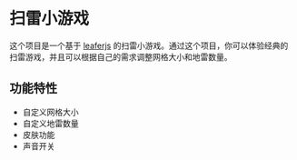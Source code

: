 # 扫雷小游戏

这个项目是一个基于 [leaferjs](https://www.leaferjs.com/ui/guide/) 的扫雷小游戏。通过这个项目，你可以体验经典的扫雷游戏，并且可以根据自己的需求调整网格大小和地雷数量。

## 功能特性

- 自定义网格大小
- 自定义地雷数量
- 皮肤功能
- 声音开关
